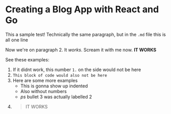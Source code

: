 # Creating a Blog App with React and Go

This a sample test! 
Technically the same paragraph, but in the `.md` file this is all one line

Now we're on paragraph 2. It *works*. Scream it with me now. **IT WORKS** 

See these examples:

1. If it didnt work, this number `1.` on the side would not be here
2. ```This block of code would also not be here```
2. Here are some more examples
    - This is gonna show up indented
    - Also without numbers
    - *ps* bullet 3 was actually labelled 2
4. > IT WORKS
